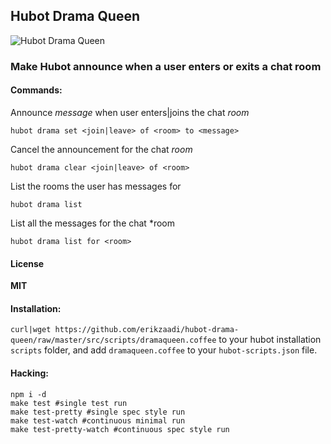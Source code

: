## Hubot Drama Queen

![Hubot Drama Queen](http://cdn.memegenerator.net/instances/400x/32646936.jpg "Announce me hubot!!")

###  Make Hubot announce when a user enters or exits a chat room

#### Commands:
Announce *message* when user enters|joins the chat *room*
    
    hubot drama set <join|leave> of <room> to <message>

Cancel the announcement for the chat *room*
    
    hubot drama clear <join|leave> of <room>

List the rooms the user has messages for
    
    hubot drama list

List all the messages for the chat *room
    
    hubot drama list for <room>
    
#### License
**MIT**

#### Installation:
```curl|wget https://github.com/erikzaadi/hubot-drama-queen/raw/master/src/scripts/dramaqueen.coffee```  to your hubot installation ```scripts``` folder, and add ```dramaqueen.coffee``` to your ```hubot-scripts.json``` file.

#### Hacking:
    npm i -d
    make test #single test run
    make test-pretty #single spec style run
    make test-watch #continuous minimal run
    make test-pretty-watch #continuous spec style run
    
